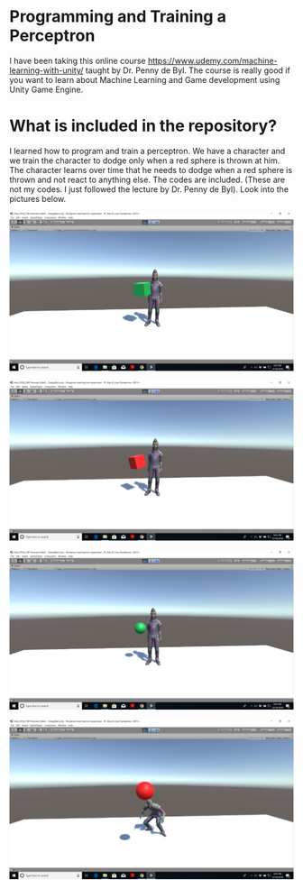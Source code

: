 # Programming and Training a Perceptron

I have been taking this online course https://www.udemy.com/machine-learning-with-unity/ taught by Dr. Penny de Byl. The course is really good if you want to learn about Machine Learning and Game development using Unity Game Engine.

# What is included in the repository?

I learned how to program and train a perceptron. We have a character and we train the character to dodge only when a red sphere is thrown at him. The character learns over time that he needs to dodge when a red sphere is thrown and not react to anything else. The codes are included. (These are not my codes. I just followed the lecture by Dr. Penny de Byl). Look into the pictures below.


![](greencube.png)

![](redcube.png)

![](greensphere.png)

![](redsphere.png)
